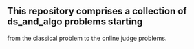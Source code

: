 ## This repository comprises a collection of ds_and_algo problems starting
from the classical problem to the online judge problems. 
